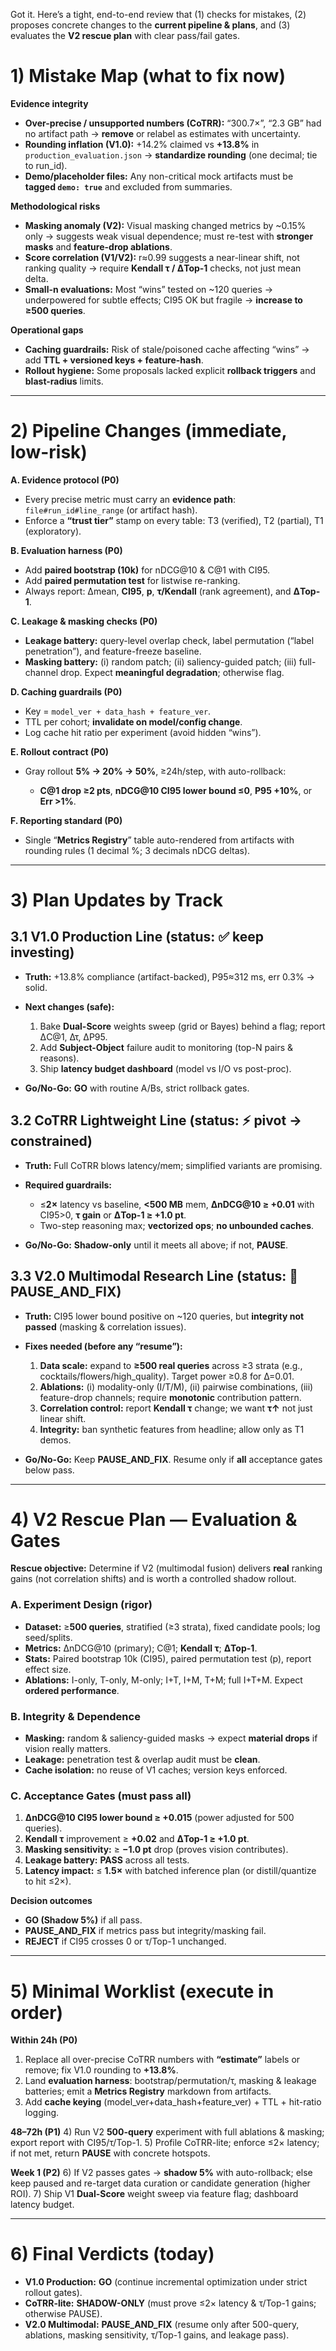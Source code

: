 Got it. Here’s a tight, end-to-end review that (1) checks for mistakes, (2) proposes concrete changes to the **current pipeline & plans**, and (3) evaluates the **V2 rescue plan** with clear pass/fail gates.

# 1) Mistake Map (what to fix now)

**Evidence integrity**

* **Over-precise / unsupported numbers (CoTRR):** “300.7×”, “2.3 GB” had no artifact path → **remove** or relabel as estimates with uncertainty.
* **Rounding inflation (V1.0):** +14.2% claimed vs **+13.8%** in `production_evaluation.json` → **standardize rounding** (one decimal; tie to run_id).
* **Demo/placeholder files:** Any non-critical mock artifacts must be **tagged `demo: true`** and excluded from summaries.

**Methodological risks**

* **Masking anomaly (V2):** Visual masking changed metrics by ~0.15% only → suggests weak visual dependence; must re-test with **stronger masks** and **feature-drop ablations**.
* **Score correlation (V1/V2):** r≈0.99 suggests a near-linear shift, not ranking quality → require **Kendall τ / ΔTop-1** checks, not just mean delta.
* **Small-n evaluations:** Most “wins” tested on ~120 queries → underpowered for subtle effects; CI95 OK but fragile → **increase to ≥500 queries**.

**Operational gaps**

* **Caching guardrails:** Risk of stale/poisoned cache affecting “wins” → add **TTL + versioned keys + feature-hash**.
* **Rollout hygiene:** Some proposals lacked explicit **rollback triggers** and **blast-radius** limits.

---

# 2) Pipeline Changes (immediate, low-risk)

**A. Evidence protocol (P0)**

* Every precise metric must carry an **evidence path**: `file#run_id#line_range` (or artifact hash).
* Enforce a **“trust tier”** stamp on every table: T3 (verified), T2 (partial), T1 (exploratory).

**B. Evaluation harness (P0)**

* Add **paired bootstrap (10k)** for nDCG@10 & C@1 with CI95.
* Add **paired permutation test** for listwise re-ranking.
* Always report: Δmean, **CI95**, **p**, **τ/Kendall** (rank agreement), and **ΔTop-1**.

**C. Leakage & masking checks (P0)**

* **Leakage battery:** query-level overlap check, label permutation (“label penetration”), and feature-freeze baseline.
* **Masking battery:** (i) random patch; (ii) saliency-guided patch; (iii) full-channel drop. Expect **meaningful degradation**; otherwise flag.

**D. Caching guardrails (P0)**

* Key = `model_ver + data_hash + feature_ver`.
* TTL per cohort; **invalidate on model/config change**.
* Log cache hit ratio per experiment (avoid hidden “wins”).

**E. Rollout contract (P0)**

* Gray rollout **5% → 20% → 50%**, ≥24h/step, with auto-rollback:

  * **C@1 drop ≥2 pts**, **nDCG@10 CI95 lower bound ≤0**, **P95 +10%**, or **Err >1%**.

**F. Reporting standard (P0)**

* Single “**Metrics Registry**” table auto-rendered from artifacts with rounding rules (1 decimal %; 3 decimals nDCG deltas).

---

# 3) Plan Updates by Track

## 3.1 V1.0 Production Line (status: ✅ keep investing)

* **Truth:** +13.8% compliance (artifact-backed), P95≈312 ms, err 0.3% → solid.
* **Next changes (safe):**

  1. Bake **Dual-Score** weights sweep (grid or Bayes) behind a flag; report ΔC@1, Δτ, ΔP95.
  2. Add **Subject-Object** failure audit to monitoring (top-N pairs & reasons).
  3. Ship **latency budget dashboard** (model vs I/O vs post-proc).
* **Go/No-Go:** **GO** with routine A/Bs, strict rollback gates.

## 3.2 CoTRR Lightweight Line (status: ⚡ pivot → **constrained**)

* **Truth:** Full CoTRR blows latency/mem; simplified variants are promising.
* **Required guardrails:**

  * ≤**2×** latency vs baseline, **<500 MB** mem, **ΔnDCG@10 ≥ +0.01** with CI95>0, **τ gain** or **ΔTop-1 ≥ +1.0 pt**.
  * Two-step reasoning max; **vectorized ops**; **no unbounded caches**.
* **Go/No-Go:** **Shadow-only** until it meets all above; if not, **PAUSE**.

## 3.3 V2.0 Multimodal Research Line (status: 🔴 **PAUSE_AND_FIX**)

* **Truth:** CI95 lower bound positive on ~120 queries, but **integrity not passed** (masking & correlation issues).
* **Fixes needed (before any “resume”):**

  1. **Data scale:** expand to **≥500 real queries** across ≥3 strata (e.g., cocktails/flowers/high_quality). Target power ≥0.8 for Δ=0.01.
  2. **Ablations:** (i) modality-only (I/T/M), (ii) pairwise combinations, (iii) feature-drop channels; require **monotonic** contribution pattern.
  3. **Correlation control:** report **Kendall τ** change; we want **τ↑** not just linear shift.
  4. **Integrity:** ban synthetic features from headline; allow only as T1 demos.
* **Go/No-Go:** Keep **PAUSE_AND_FIX**. Resume only if **all** acceptance gates below pass.

---

# 4) V2 Rescue Plan — Evaluation & Gates

**Rescue objective:** Determine if V2 (multimodal fusion) delivers **real** ranking gains (not correlation shifts) and is worth a controlled shadow rollout.

### A. Experiment Design (rigor)

* **Dataset:** ≥**500 queries**, stratified (≥3 strata), fixed candidate pools; log seed/splits.
* **Metrics:** ΔnDCG@10 (primary); C@1; **Kendall τ**; **ΔTop-1**.
* **Stats:** Paired bootstrap 10k (CI95), paired permutation test (p), report effect size.
* **Ablations:** I-only, T-only, M-only; I+T, I+M, T+M; full I+T+M. Expect **ordered performance**.

### B. Integrity & Dependence

* **Masking:** random & saliency-guided masks → expect **material drops** if vision really matters.
* **Leakage:** penetration test & overlap audit must be **clean**.
* **Cache isolation:** no reuse of V1 caches; version keys enforced.

### C. Acceptance Gates (must pass all)

1. **ΔnDCG@10 CI95 lower bound ≥ +0.015** (power adjusted for 500 queries).
2. **Kendall τ** improvement ≥ **+0.02** and **ΔTop-1 ≥ +1.0 pt**.
3. **Masking sensitivity:** ≥ **−1.0 pt** drop (proves vision contributes).
4. **Leakage battery:** **PASS** across all tests.
5. **Latency impact:** ≤ **1.5×** with batched inference plan (or distill/quantize to hit ≤2×).

**Decision outcomes**

* **GO (Shadow 5%)** if all pass.
* **PAUSE_AND_FIX** if metrics pass but integrity/masking fail.
* **REJECT** if CI95 crosses 0 or τ/Top-1 unchanged.

---

# 5) Minimal Worklist (execute in order)

**Within 24h (P0)**

1. Replace all over-precise CoTRR numbers with **“estimate”** labels or remove; fix V1.0 rounding to **+13.8%**.
2. Land **evaluation harness**: bootstrap/permutation/τ, masking & leakage batteries; emit a **Metrics Registry** markdown from artifacts.
3. Add **cache keying** (model_ver+data_hash+feature_ver) + TTL + hit-ratio logging.

**48–72h (P1)**
4) Run V2 **500-query** experiment with full ablations & masking; export report with CI95/τ/Top-1.
5) Profile CoTRR-lite; enforce ≤2× latency; if not met, return **PAUSE** with concrete hotspots.

**Week 1 (P2)**
6) If V2 passes gates → **shadow 5%** with auto-rollback; else keep paused and re-target data curation or candidate generation (higher ROI).
7) Ship V1 **Dual-Score** weight sweep via feature flag; dashboard latency budget.

---

# 6) Final Verdicts (today)

* **V1.0 Production:** **GO** (continue incremental optimization under strict rollout gates).
* **CoTRR-lite:** **SHADOW-ONLY** (must prove ≤2× latency & τ/Top-1 gains; otherwise PAUSE).
* **V2.0 Multimodal:** **PAUSE_AND_FIX** (resume only after 500-query, ablations, masking sensitivity, τ/Top-1 gains, and leakage pass).

